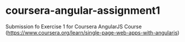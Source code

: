 # coursera-angular-assignment1
Submission fo Exercise 1 for Coursera AngularJS Course (https://www.coursera.org/learn/single-page-web-apps-with-angularjs)

